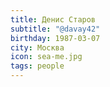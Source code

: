 ```yaml
---
title: Денис Старов
subtitle: "@davay42"
birthday: 1987-03-07
city: Москва
icon: sea-me.jpg
tags: people
---
```

